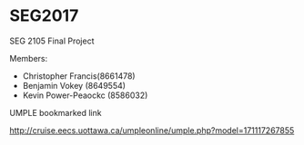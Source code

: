 # SEG2017
SEG 2105 Final Project

Members:
- Christopher Francis(8661478)
- Benjamin Vokey (8649554)
- Kevin Power-Peaockc (8586032)


UMPLE bookmarked link

http://cruise.eecs.uottawa.ca/umpleonline/umple.php?model=171117267855
